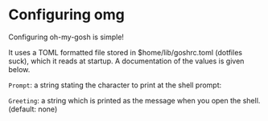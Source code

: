 # Configuring omg

Configuring oh-my-gosh is simple!

It uses a TOML formatted file stored in $home/lib/goshrc.toml (dotfiles suck), which it reads at startup. A documentation of the values is given below.

`Prompt`: a string stating the character to print at the shell prompt:

`Greeting`: a string which is printed as the message when you open the shell. (default: none)
